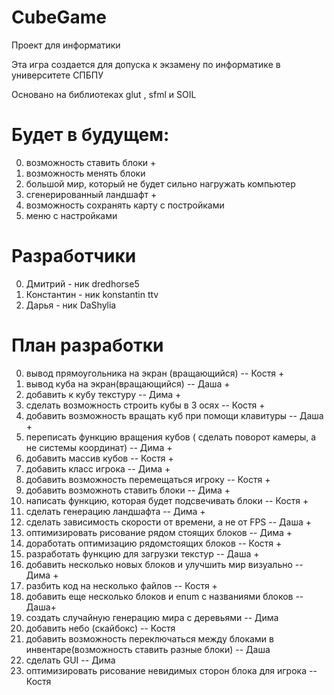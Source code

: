 # CubeGame
Проект для информатики

Эта игра создается для допуска к экзамену по информатике в университете СПБПУ 

Основано на библиотеках glut , sfml и SOIL

# Будет в будущем:
0. возможность ставить блоки  +                              
1. возможность менять блоки                                 
2. большой мир, который не будет сильно нагружать компьютер 
3. сгенерированный ландшафт   +                              
4. возможность сохранять карту с постройками                
5. меню с настройками                                      

# Разработчики

0. Дмитрий - ник dredhorse5
1. Константин - ник konstantin ttv
2. Дарья - ник DaShylia

# План разработки
0. вывод прямоугольника на экран (вращающийся) -- Костя +
1. вывод куба на экран(вращающийся) -- Даша +
2. добавить к кубу текстуру -- Дима +
3. сделать возможность строить кубы в 3 осях -- Костя +
4. добавить возможность вращать куб при помощи клавитуры -- Даша +
5. переписать функцию вращения кубов ( сделать поворот камеры, а не системы координат) -- Дима +
6. добавить массив кубов -- Костя +
7. добавить класс игрока -- Дима +
8. добавить возможность перемещаться игроку -- Костя +
9. добавить возможноть ставить блоки -- Дима +
10. написать функцию, которая будет подсвечивать блоки -- Костя +
11. сделать генерацию ландшафта -- Дима +
12. сделать зависимость скорости от времени, а не от FPS -- Даша +
13. оптимизировать рисование рядом стоящих блоков -- Дима +
14. доработать оптимизацию рядомстоящих блоков -- Костя +
15. разработать функцию для загрузки текстур  -- Даша +
16. добавить несколько новых блоков и улучшить мир визуально -- Дима +
17. разбить код на несколько файлов -- Костя +
18. добавить еще несколько блоков и enum с названиями блоков -- Даша+
19. создать случайную генерацию мира с деревьями -- Дима 
20. добавить небо (скайбокс) -- Костя
21. добавить возможность переключаться между блоками в инвентаре(возможность ставить разные блоки) -- Даша
22. сделать  GUI -- Дима
23. оптимизировать рисование невидимых сторон блока для игрока -- Костя


